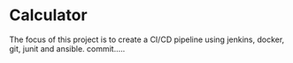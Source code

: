 # Calculator
The focus of this project is to create a CI/CD pipeline using jenkins, docker, git, junit and ansible. commit.....
